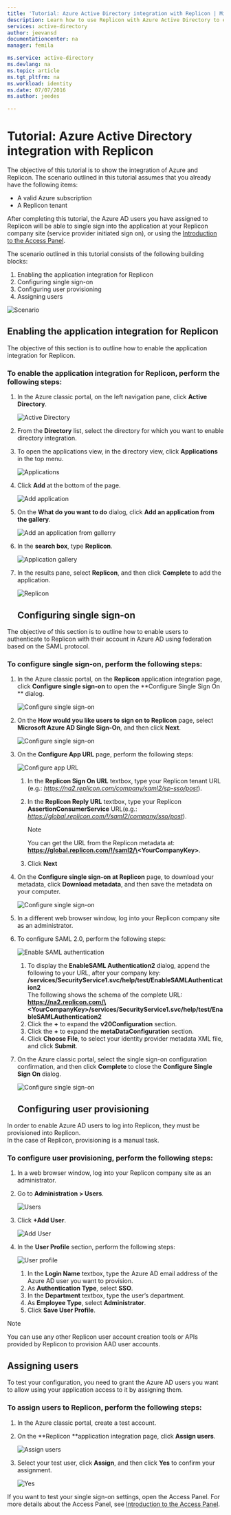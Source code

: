```yaml
---
title: 'Tutorial: Azure Active Directory integration with Replicon | Microsoft Azure'
description: Learn how to use Replicon with Azure Active Directory to enable single sign-on, automated provisioning, and more!
services: active-directory
author: jeevansd
documentationcenter: na
manager: femila

ms.service: active-directory
ms.devlang: na
ms.topic: article
ms.tgt_pltfrm: na
ms.workload: identity
ms.date: 07/07/2016
ms.author: jeedes

---
```

# Tutorial: Azure Active Directory integration with Replicon
The objective of this tutorial is to show the integration of Azure and Replicon. The scenario outlined in this tutorial assumes that you already have the following items:

* A valid Azure subscription
* A Replicon tenant

After completing this tutorial, the Azure AD users you have assigned to Replicon will be able to single sign into the application at your Replicon company site (service provider initiated sign on), or using the [Introduction to the Access Panel](active-directory-saas-access-panel-introduction.md).

The scenario outlined in this tutorial consists of the following building blocks:

1. Enabling the application integration for Replicon
2. Configuring single sign-on
3. Configuring user provisioning
4. Assigning users

![Scenario](./media/active-directory-saas-replicon-tutorial/IC777798.png "Scenario")

## Enabling the application integration for Replicon
The objective of this section is to outline how to enable the application integration for Replicon.

### To enable the application integration for Replicon, perform the following steps:
1. In the Azure classic portal, on the left navigation pane, click **Active Directory**.
   
   ![Active Directory](./media/active-directory-saas-replicon-tutorial/IC700993.png "Active Directory")
2. From the **Directory** list, select the directory for which you want to enable directory integration.
3. To open the applications view, in the directory view, click **Applications** in the top menu.
   
   ![Applications](./media/active-directory-saas-replicon-tutorial/IC700994.png "Applications")
4. Click **Add** at the bottom of the page.
   
   ![Add application](./media/active-directory-saas-replicon-tutorial/IC749321.png "Add application")
5. On the **What do you want to do** dialog, click **Add an application from the gallery**.
   
   ![Add an application from gallerry](./media/active-directory-saas-replicon-tutorial/IC749322.png "Add an application from gallerry")
6. In the **search box**, type **Replicon**.
   
   ![Application gallery](./media/active-directory-saas-replicon-tutorial/IC777799.png "Application gallery")
7. In the results pane, select **Replicon**, and then click **Complete** to add the application.
   
   ![Replicon](./media/active-directory-saas-replicon-tutorial/IC777800.png "Replicon")
   
   ## Configuring single sign-on

The objective of this section is to outline how to enable users to authenticate to Replicon with their account in Azure AD using federation based on the SAML protocol.

### To configure single sign-on, perform the following steps:
1. In the Azure classic portal, on the **Replicon** application integration page, click **Configure single sign-on** to open the **Configure Single Sign On ** dialog.
   
   ![Configure single sign-on](./media/active-directory-saas-replicon-tutorial/IC777801.png "Configure single sign-on")
2. On the **How would you like users to sign on to Replicon** page, select **Microsoft Azure AD Single Sign-On**, and then click **Next**.
   
   ![Configure single sign-on](./media/active-directory-saas-replicon-tutorial/IC777802.png "Configure single sign-on")
3. On the **Configure App URL** page, perform the following steps:
   
   ![Configure app URL](./media/active-directory-saas-replicon-tutorial/IC777803.png "Configure app URL")
   
   1. In the **Replicon Sign On URL** textbox, type your Replicon tenant URL (e.g.: *https://na2.replicon.com/company/saml2/sp-sso/post*).
   2. In the **Replicon Reply URL** textbox, type your Replicon **AssertionConsumerService** URL(e.g.: *https://global.replicon.com/!/saml2/company/sso/post*).  
      
      > [!NOTE]
      > You can get the URL from the Replicon metadata at:
      > **https://global.replicon.com/!/saml2/\<YourCompanyKey\>**.
      > 
      > 
   3. Click **Next**
4. On the **Configure single sign-on at Replicon** page, to download your metadata, click **Download metadata**, and then save the metadata on your computer.
   
   ![Configure single sign-on](./media/active-directory-saas-replicon-tutorial/IC777804.png "Configure single sign-on")
5. In a different web browser window, log into your Replicon company site as an administrator.
6. To configure SAML 2.0, perform the following steps:
   
   ![Enable SAML authentication](./media/active-directory-saas-replicon-tutorial/IC777805.png "Enable SAML authentication")
   
   1. To display the **EnableSAML Authentication2** dialog, append the following to your URL, after your company key:  
      **/services/SecurityService1.svc/help/test/EnableSAMLAuthentication2**  
      The following shows the schema of the complete URL:  
      **https://na2.replicon.com/\<YourCompanyKey\>/services/SecurityService1.svc/help/test/EnableSAMLAuthentication2**
   2. Click the **+** to expand the **v20Configuration** section.
   3. Click the **+** to expand the **metaDataConfiguration** section.
   4. Click **Choose File**, to select your identity provider metadata XML file, and click **Submit**.
7. On the Azure classic portal, select the single sign-on configuration confirmation, and then click **Complete** to close the **Configure Single Sign On** dialog.
   
   ![Configure single sign-on](./media/active-directory-saas-replicon-tutorial/IC778418.png "Configure single sign-on")
   
   ## Configuring user provisioning

In order to enable Azure AD users to log into Replicon, they must be provisioned into Replicon.  
In the case of Replicon, provisioning is a manual task.

### To configure user provisioning, perform the following steps:
1. In a web browser window, log into your Replicon company site as an administrator.
2. Go to **Administration \> Users**.
   
   ![Users](./media/active-directory-saas-replicon-tutorial/IC777806.png "Users")
3. Click **+Add User**.
   
   ![Add User](./media/active-directory-saas-replicon-tutorial/IC777807.png "Add User")
4. In the **User Profile** section, perform the following steps:
   
   ![User profile](./media/active-directory-saas-replicon-tutorial/IC777808.png "User profile")
   
   1. In the **Login Name** textbox, type the Azure AD email address of the Azure AD user you want to provision.
   2. As **Authentication Type**, select **SSO**.
   3. In the **Department** textbox, type the user’s department.
   4. As **Employee Type**, select **Administrator**.
   5. Click **Save User Profile**.

> [!NOTE]
> You can use any other Replicon user account creation tools or APIs provided by Replicon to provision AAD user accounts.
> 
> 

## Assigning users
To test your configuration, you need to grant the Azure AD users you want to allow using your application access to it by assigning them.

### To assign users to Replicon, perform the following steps:
1. In the Azure classic portal, create a test account.
2. On the **Replicon **application integration page, click **Assign users**.
   
   ![Assign users](./media/active-directory-saas-replicon-tutorial/IC777809.png "Assign users")
3. Select your test user, click **Assign**, and then click **Yes** to confirm your assignment.
   
   ![Yes](./media/active-directory-saas-replicon-tutorial/IC767830.png "Yes")

If you want to test your single sign-on settings, open the Access Panel. For more details about the Access Panel, see [Introduction to the Access Panel](active-directory-saas-access-panel-introduction.md).

